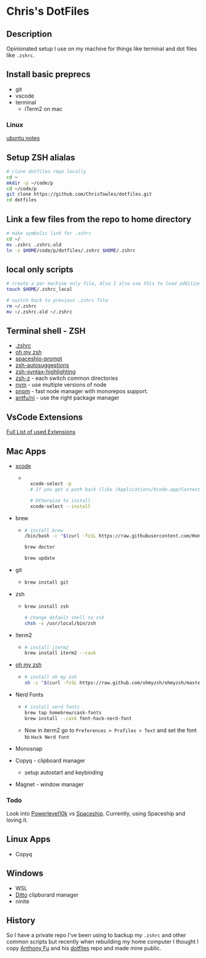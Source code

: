 # Chris's DotFiles

## Description

Opinionated setup I use on my machine for things like terminal and  dot files like `.zshrc`.

## Install basic preprecs

- git
- vscode
- terminal
  - iTerm2 on mac
  
### Linux

[ubuntu notes](./ubuntu-notes.md)

## Setup ZSH alialas

```bash
# clone dotfiles repo locally
cd ~
mkdir -p ~/code/p
cd ~/code/p
git clone https://github.com/ChrisTowles/dotfiles.git
cd dotfiles

```

## Link a few files from the repo to home directory

```bash
# make symbolic link for .zshrc
cd ~/
mv .zshrc .zshrc.old
ln -s $HOME/code/p/dotfiles/.zshrc $HOME/.zshrc

```

## local only scripts

```bash
# create a per machine only file, Also I also use this to load additional scripts from a private repo.
touch $HOME/.zshrc_local

# switch back to previous .zshrc file
rm ~/.zshrc
mv ~/.zshrc.old ~/.zshrc

```

## Terminal shell - ZSH

- [.zshrc](.zshrc)
- [oh my zsh](https://ohmyz.sh/)
- [spaceship-prompt](https://github.com/spaceship-prompt/spaceship-prompt)
- [zsh-autosuggestions](https://github.com/zsh-users/zsh-autosuggestions)
- [zsh-syntax-highlighting](https://github.com/zsh-users/zsh-syntax-highlighting)
- [zsh-z](https://github.com/agkozak/zsh-z) - each switch common directories
- [nvm](https://github.com/nvm-sh/nvm) - use multiple versions of node
- [pnpm](https://pnpm.io/) - fast node manager with monorepos support.
- [antfu/ni](https://github.com/antfu/ni) - use the right package manager

## VsCode Extensions

[Full List of used Extensions](./vscode-extendsions.md)

## Mac Apps

- [xcode](https://developer.apple.com/xcode/)
  - ```bash

      xcode-select -p
      # If you get a path back (like /Applications/Xcode.app/Contents/Developer) then you're good to go

      # Otherwise to install
      xcode-select --install
    ```

- brew
  - ```bash
    # install brew
    /bin/bash -c "$(curl -fsSL https://raw.githubusercontent.com/Homebrew/install/master/install.sh)"

    brew doctor

    brew update
    ```

- git
  - ```bash
    brew install git
    ```
- zsh
  - ```bash
    brew install zsh

    # change default shell to zsh
    chsh -s /usr/local/bin/zsh
    ```
- Iterm2
  - ```bash
    # install iterm2
    brew install iterm2 --cask
    ```
- [oh my zsh](https://ohmyz.sh/)
  - ```bash
    # install oh my zsh
    sh -c "$(curl -fsSL https://raw.github.com/ohmyzsh/ohmyzsh/master/tools/install.sh)"
    ```
- Nerd Fonts
  - ```bash
    # install nerd fonts
    brew tap homebrew/cask-fonts
    brew install --cask font-hack-nerd-font
    ```
  - Now in iterm2 go to `Preferences > Profiles > Text` and set the font to `Hack Nerd Font`

- Monosnap
- Copyq - clipboard manager
  - setup autostart and keybinding
- Magnet - window manager

### Todo

Look into [Powerlevel10k](https://github.com/romkatv/powerlevel10k#powerlevel10k) vs [Spaceship](https://github.com/spaceship-prompt/spaceship-prompt). Currently, using Spaceship and loving it. 

## Linux Apps

- Copyq

## Windows

- WSL
- [Ditto](https://ditto-cp.sourceforge.io/) clipborard manager
- ninite

## History

So I have a private repo I've been using to backup my `.zshrc` and other common scripts but recently when rebuilding my home computer I thought I copy [Anthony Fu](https://github.com/antfu) and his [dotfiles](https://github.com/antfu/dotfiles) repo and made mine public.
